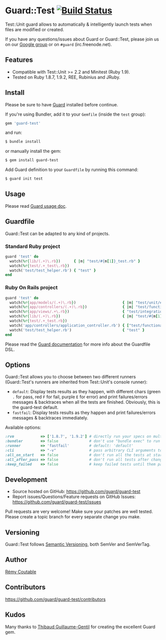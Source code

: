 # Guard::Test [![Build Status](http://travis-ci.org/guard/guard-test.png)](http://travis-ci.org/guard/guard-test)

Test::Unit guard allows to automatically & intelligently launch tests when files are modified or created.

If you have any questions/issues about Guard or Guard::Test, please join us on our [Google group](http://groups.google.com/group/guard-dev) or on `#guard` (irc.freenode.net).

## Features

- Compatible with Test::Unit >= 2.2 and Minitest (Ruby 1.9).
- Tested on Ruby 1.8.7, 1.9.2, REE, Rubinius and JRuby.

## Install

Please be sure to have [Guard](https://github.com/guard/guard) installed before continue.

If you're using Bundler, add it to your `Gemfile` (inside the `test` group):

```ruby
gem 'guard-test'
```

and run:

```bash
$ bundle install
```

or manually install the gem:

```bash
$ gem install guard-test
```

Add Guard definition to your `Guardfile` by running this command:

```bash
$ guard init test
```

## Usage

Please read [Guard usage doc](https://github.com/guard/guard#readme).

## Guardfile

Guard::Test can be adapted to any kind of projects.

### Standard Ruby project

```ruby
guard 'test' do
  watch(%r{lib/(.+)\.rb})      { |m| "test/#{m[1]}_test.rb" }
  watch(%r{test/.+_test\.rb})
  watch('test/test_helper.rb') { "test" }
end
```

### Ruby On Rails project

```ruby
guard 'test' do
  watch(%r{app/models/(.+)\.rb})                     { |m| "test/unit/#{m[1]}_test.rb" }
  watch(%r{app/controllers/(.+)\.rb})                { |m| "test/functional/#{m[1]}_test.rb" }
  watch(%r{app/views/.+\.rb})                        { "test/integration" }
  watch(%r{lib/(.+)\.rb})                            { |m| "test/#{m[1]}_test.rb" }
  watch(%r{test/.+_test.rb})
  watch('app/controllers/application_controller.rb') { ["test/functional", "test/integration"] }
  watch('test/test_helper.rb')                       { "test" }
end
```

Please read the [Guard documentation](https://github.com/guard/guard#readme) for more info about the Guardfile DSL.

## Options

Guard::Test allows you to choose between two different runners (Guard::Test's runners are inherited from Test::Unit's console runner):

- `default`: Display tests results as they happen, with different chars (green `.` for pass, red `F` for fail, purple `E` for error) 
             and print failures/errors messages & backtraces when all the tests are finished. Obviously, this is the guard-test default.
- `fastfail`: Display tests results as they happen and print failures/errors messages & backtraces immediately.

Available options:

```ruby
:rvm            => ['1.8.7', '1.9.2'] # directly run your specs on multiple Rubies, default: nil
:bundler        => false              # don't use "bundle exec" to run the test command, default: true if a you have a Gemfile
:runner         => 'fastfail'         # default: 'default'
:cli            => "-v"               # pass arbitrary CLI arguments to the Ruby command that runs the tests, default: nil
:all_on_start   => false              # don't run all the tests at startup, default: true
:all_after_pass => false              # don't run all tests after changed tests pass, default: true
:keep_failed    => false              # keep failed tests until them pass, default: true
```

## Development

- Source hosted on GitHub: https://github.com/guard/guard-test
- Report issues/Questions/Feature requests on GitHub Issues: https://github.com/guard/guard-test/issues

Pull requests are very welcome!
Make sure your patches are well tested.
Please create a topic branch for every separate change you make.

## Versioning

Guard::Test follows [Semantic Versioning](http://semver.org), both SemVer and SemVerTag.

## Author

[Rémy Coutable](https://github.com/rymai)

## Contributors

https://github.com/guard/guard-test/contributors

## Kudos

Many thanks to [Thibaud Guillaume-Gentil](https://github.com/thibaudgg) for creating the excellent Guard gem.
